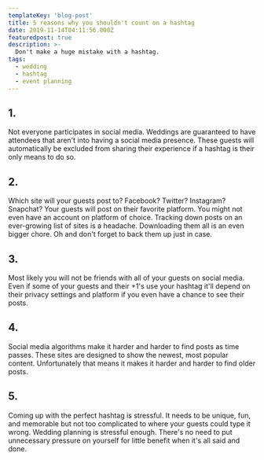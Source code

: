 ```yaml
---
templateKey: 'blog-post'
title: 5 reasons why you shouldn't count on a hashtag
date: 2019-11-14T04:11:56.000Z
featuredpost: true
description: >-
  Don't make a huge mistake with a hashtag.
tags:
  - wedding
  - hashtag
  - event planning
---
```


## 1.
Not everyone participates in social media. Weddings are guaranteed to have attendees that aren't into having a social media presence. These guests will automatically be excluded from sharing their experience if a hashtag is their only means to do so.

## 2.
Which site will your guests post to? Facebook? Twitter? Instagram? Snapchat? Your guests will post on their favorite platform. You might not even have an account on platform of choice. Tracking down posts on an ever-growing list of sites is a headache. Downloading them all is an even bigger chore. Oh and don't forget to back them up just in case.

## 3. 
Most likely you will not be friends with all of your guests on social media. Even if some of your guests and their +1's use your hashtag it'll depend on their privacy settings and platform if you even have a chance to see their posts. 

## 4. 
Social media algorithms make it harder and harder to find posts as time passes. These sites are designed to show the newest, most popular content. Unfortunately that means it makes it harder and harder to find older posts. 

## 5. 
Coming up with the perfect hashtag is stressful. It needs to be unique, fun, and memorable but not too complicated to where your guests could type it wrong. Wedding planning is stressful enough. There's no need to put unnecessary pressure on yourself for little benefit when it's all said and done.
